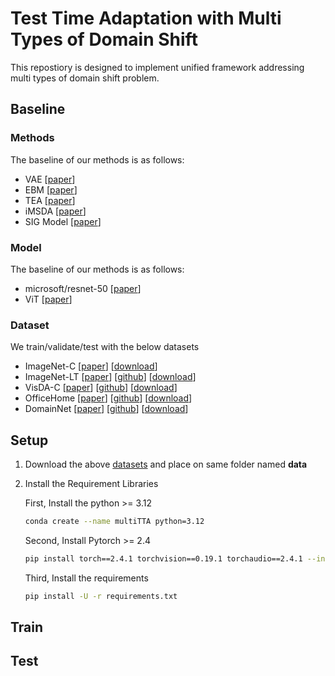 # Test Time Adaptation with Multi Types of Domain Shift

This repostiory is designed to implement unified framework addressing multi types of domain shift problem.

## Baseline

### Methods
The baseline of our methods is as follows:
* VAE [[paper](https://arxiv.org/abs/1312.6114)]
* EBM [[paper](https://proceedings.neurips.cc/paper/2019/hash/378a063b8fdb1db941e34f4bde584c7d-Abstract.html)]
* TEA [[paper](https://openaccess.thecvf.com/content/CVPR2024/html/Yuan_TEA_Test-time_Energy_Adaptation_CVPR_2024_paper.html)]
* iMSDA [[paper](https://proceedings.mlr.press/v162/kong22a.html)]
* SIG Model [[paper](https://proceedings.neurips.cc/paper_files/paper/2023/hash/6cb7246003d556c4d1cbf9c17c392ee3-Abstract-Conference.html)]


### Model
The baseline of our methods is as follows:
* microsoft/resnet-50 [[paper](https://openaccess.thecvf.com/content_cvpr_2016/html/He_Deep_Residual_Learning_CVPR_2016_paper.html)] 
* ViT [[paper](https://arxiv.org/abs/2010.11929)]


### Dataset
We train/validate/test with the below datasets
* ImageNet-C [[paper](https://openreview.net/forum?id=HJz6tiCqYm&hl=es)] [[download](https://zenodo.org/records/2235448)]
* ImageNet-LT [[paper](https://openaccess.thecvf.com/content_CVPR_2019/html/Liu_Large-Scale_Long-Tailed_Recognition_in_an_Open_World_CVPR_2019_paper.html)] [[github](https://github.com/zhmiao/OpenLongTailRecognition-OLTR?tab=readme-ov-file)] [[download](https://drive.google.com/uc?export=download&id=0B7fNdx_jAqhtckNGQ2FLd25fa3c)]
* VisDA-C [[paper](https://arxiv.org/abs/1710.06924)] [[github](https://github.com/VisionLearningGroup/taskcv-2017-public)] [[download](https://ai.bu.edu/visda-2017/)]
* OfficeHome [[paper](https://openaccess.thecvf.com/content_cvpr_2017/html/Venkateswara_Deep_Hashing_Network_CVPR_2017_paper.html)] [[github](https://github.com/hemanthdv/da-hash)] [[download](https://www.hemanthdv.org/officeHomeDataset.html)]
* DomainNet [[paper](https://openaccess.thecvf.com/content_ICCV_2019/html/Peng_Moment_Matching_for_Multi-Source_Domain_Adaptation_ICCV_2019_paper.html)] [[github](https://github.com/VisionLearningGroup/VisionLearningGroup.github.io/tree/master/M3SDA/code_MSDA_digit)] [[download](https://ai.bu.edu/M3SDA/)]


## Setup
1. Download the above [datasets](#dataset) and place on same folder named __data__

2. Install the Requirement Libraries
    
    First, Install the python >= 3.12
    ```bash
    conda create --name multiTTA python=3.12
    ```
    
    Second, Install Pytorch >= 2.4
    ```bash
    pip install torch==2.4.1 torchvision==0.19.1 torchaudio==2.4.1 --index-url https://download.pytorch.org/whl/cu121
    ```

    Third, Install the requirements
    ```bash
    pip install -U -r requirements.txt 
    ```


## Train




## Test